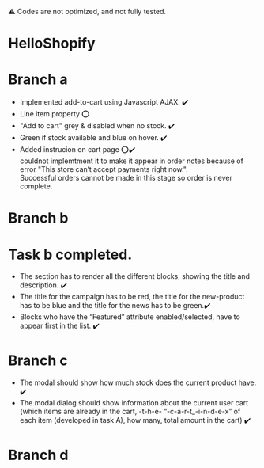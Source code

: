 ⚠️ Codes are not optimized, and not fully tested. 

# HelloShopify
# Branch a 
  * Implemented add-to-cart using Javascript AJAX. ✔️ </br>
  * Line item property ⭕
  * "Add to cart" grey & disabled when no stock. ✔️ </br>
  * Green if stock available and blue on hover. ✔️ </br>
  * Added instrucion on cart page ⭕✔️  </br> 
        couldnot implemtment it to make it appear in order notes because of error "This store can’t accept payments right now.".         
        Successful orders cannot be made in this stage so order is never complete. 

# Branch b 
# Task b completed.
  * The section has to render all the different blocks, showing the title and description. ✔️ </br>
  * The title for the campaign has to be red, the title for the new-product has to be blue and the title for the news has to be green.✔️ </br>
  * Blocks who have the “Featured” attribute enabled/selected, have to appear first in the list. ✔️ </br>

# Branch c
* The modal should show how much stock does the current product have. ✔️ </br>
* The modal dialog should show information about the current user cart (which items are 
already in the cart, -t-h-e- “-c-a-r-t_-i-n-d-e-x” of each item (developed in task A), how many, total 
amount in the cart) ✔️ </br>

# Branch d

